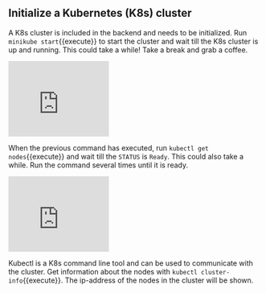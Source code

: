 ## Initialize a Kubernetes (K8s) cluster

A K8s cluster is included in the backend and needs to be initialized. Run `minikube start`{{execute}} to start the cluster and wait till the K8s cluster is up and running. This could take a while! Take a break and grab a coffee.

<iframe src="https://giphy.com/embed/RMhbmeqWeOBQIiQkS4" width="200"  frameBorder="0" class="giphy-embed" allowFullScreen></iframe>

When the previous command has executed, run `kubectl get nodes`{{execute}} and wait till the `STATUS` is `Ready`. This could also take a while. Run the command several times until it is ready.

<iframe src="https://giphy.com/embed/hGTtqRheOj7KU" width="200"  frameBorder="0" class="giphy-embed" allowFullScreen></iframe>

Kubectl is a K8s command line tool and can be used to communicate with the cluster. Get information about the nodes with `kubectl cluster-info`{{execute}}. The ip-address of the nodes in the cluster will be shown.
